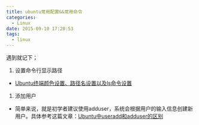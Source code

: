 ```yaml
---
title: ubuntu常用配置&&常用命令
categories:
  - Linux
date: 2015-09-10 17:20:53
tags:
  - linux
---
```


遇到就记下；

1.  设置命令行显示路径

*   [Ubuntu终端颜色设置、路径名设置以及ls命令设置](http://blog.sina.com.cn/s/blog_6d0cbb0301019egu.html)

1.  添加用户

*   简单来说，就是初学者建议使用adduser，系统会根据用户的输入信息创建新用户。具体参考这篇文章：[Ubuntu中useradd和adduser的区别](http://os.51cto.com/art/201104/256231.htm)
